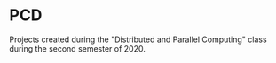 # PCD

Projects created during the "Distributed and Parallel Computing" class during the second semester of 2020.
